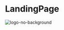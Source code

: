 # LandingPage
![logo-no-background](https://user-images.githubusercontent.com/95221729/208278481-be207325-39b2-451a-91b8-61889ba8a030.png)
